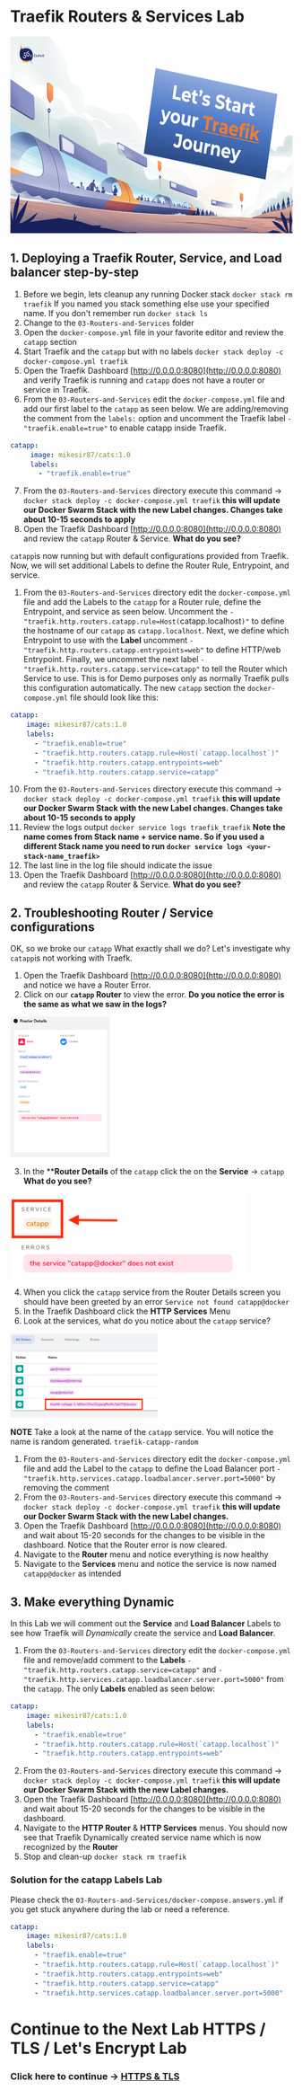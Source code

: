 # Traefik Routers & Services Lab

<img src="../img/Traefik_training.png" alt="Traefik Logo" height="350"> 


## 1. Deploying a Traefik Router, Service, and Load balancer step-by-step
1. Before we begin, lets cleanup any running Docker stack `docker stack rm traefik` If you named you stack something else use your specified name. If you don't remember run `docker stack ls`
2. Change to the `03-Routers-and-Services` folder
3. Open the `docker-compose.yml` file in your favorite editor and review the `catapp` section
4. Start Traefik and the `catapp` but with no labels `docker stack deploy -c docker-compose.yml traefik`
5. Open the Traefik Dashboard [http://0.0.0.0:8080](http://0.0.0.0:8080) and verify Traefik is running and `catapp` does not have a router or service in Traefik.
6. From the `03-Routers-and-Services` edit the `docker-compose.yml` file and add our first label to the `catapp` as seen below. We are adding/removing the comment from the `labels:` option and uncomment the Traefik label `- "traefik.enable=true"` to enable catapp inside Traefik.

```yaml
catapp:
     image: mikesir87/cats:1.0
     labels:
       - "traefik.enable=true"
```

7. From the `03-Routers-and-Services` directory execute this command -> `docker stack deploy -c docker-compose.yml traefik` **this will update our Docker Swarm Stack with the new Label changes. Changes take about 10-15 seconds to apply**
8. Open the Traefik Dashboard [http://0.0.0.0:8080](http://0.0.0.0:8080) and review the `catapp` Router & Service. **What do you see?**
   
`catapp`is now running but with default configurations provided from Traefik. Now, we will set additional Labels to define the Router Rule, Entrypoint, and service.

1. From the `03-Routers-and-Services` directory edit the `docker-compose.yml` file and add the Labels to the `catapp` for a Router rule, define the Entrypoint, and service as seen below. Uncomment the `- "traefik.http.routers.catapp.rule=Host(`catapp.localhost`)"` to define the hostname of our `catapp` as `catapp.localhost`. Next, we define which Entrypoint to use with the **Label** uncomment `- "traefik.http.routers.catapp.entrypoints=web"` to define HTTP/web Entrypoint. Finally, we uncommet the next label `- "traefik.http.routers.catapp.service=catapp"` to tell the Router which Service to use. This is for Demo purposes only as normally Traefik pulls this configuration automatically. The new `catapp` section the `docker-compose.yml` file should look like this:

```yaml
catapp:
    image: mikesir87/cats:1.0
    labels:
      - "traefik.enable=true"
      - "traefik.http.routers.catapp.rule=Host(`catapp.localhost`)"
      - "traefik.http.routers.catapp.entrypoints=web"
      - "traefik.http.routers.catapp.service=catapp"
```

10. From the `03-Routers-and-Services` directory execute this command -> `docker stack deploy -c docker-compose.yml traefik` **this will update our Docker Swarm Stack with the new Label changes. Changes take about 10-15 seconds to apply**
11. Review the logs output `docker service logs traefik_traefik` **Note the name comes from Stack name + service name. So if you used a different Stack name you need to run `docker service logs <your-stack-name_traefik>`**
12. The last line in the log file should indicate the issue
13. Open the Traefik Dashboard [http://0.0.0.0:8080](http://0.0.0.0:8080) and review the `catapp` Router & Service. **What do you see?**

## 2. Troubleshooting Router / Service configurations
OK, so we broke our `catapp` What exactly shall we do? Let's investigate why `catapp`is not working with Traefk.

1. Open the Traefik Dashboard [http://0.0.0.0:8080](http://0.0.0.0:8080) and notice we have a Router Error.
2. Click on our **`catapp` Router** to view the error. **Do you notice the error is the same as what we saw in the logs?**

<img src="../img/catapp_router_error.png" alt="Traefik Router Error" height="250"> 

3. In the ****Router Details** of the `catapp` click the on the **Service** -> `catapp` **What do you see?**

<img src="../img/catapp_router_service.png" alt="Click Traefik Router Service catapp " height="150"> 

4. When you click the `catapp` service from the Router Details screen you should have been greeted by an error `Service not found catapp@docker` 
5. In the Traefik Dashboard click the **HTTP Services** Menu
6. Look at the services, what do you notice about the `catapp` service?

<img src="../img/catapp_router_service_name.png" alt="catapp service name is random" height="150"> 

**NOTE** Take a look at the name of the `catapp` service. You will notice the name is random generated. `traefik-catapp-random`

1. From the `03-Routers-and-Services` directory edit the `docker-compose.yml` file and add the Label to the `catapp` to define the Load Balancer port `- "traefik.http.services.catapp.loadbalancer.server.port=5000"` by removing the comment
2. From the `03-Routers-and-Services` directory execute this command -> `docker stack deploy -c docker-compose.yml traefik` **this will update our Docker Swarm Stack with the new Label changes.**
3. Open the Traefik Dashboard [http://0.0.0.0:8080](http://0.0.0.0:8080) and wait about 15-20 seconds for the changes to be visible in the dashboard. Notice that the Router error is now cleared.
4. Navigate to the **Router** menu and notice everything is now healthy
5. Navigate to the **Services** menu and notice the service is now named `catapp@docker` as intended

## 3. Make everything Dynamic
In this Lab we will comment out the **Service** and **Load Balancer** Labels to see how Traefik will *Dynamically* create the service and **Load Balancer**.

1. From the `03-Routers-and-Services` directory edit the `docker-compose.yml` file and remove/add comment to the **Labels** `- "traefik.http.routers.catapp.service=catapp"` and `- "traefik.http.services.catapp.loadbalancer.server.port=5000"` from the `catapp`. The only **Labels** enabled as seen below:

```yaml
catapp:
    image: mikesir87/cats:1.0
    labels:
      - "traefik.enable=true"
      - "traefik.http.routers.catapp.rule=Host(`catapp.localhost`)"
      - "traefik.http.routers.catapp.entrypoints=web"
```

2. From the `03-Routers-and-Services` directory execute this command -> `docker stack deploy -c docker-compose.yml traefik` **this will update our Docker Swarm Stack with the new Label changes.**
3. Open the Traefik Dashboard [http://0.0.0.0:8080](http://0.0.0.0:8080) and wait about 15-20 seconds for the changes to be visible in the dashboard. 
4. Navigate to the **HTTP Router** & **HTTP Services** menus. You should now see that Traefik Dynamically created service name which is now recognized by the **Router**
5. Stop and clean-up `docker stack rm traefik`

### Solution for the catapp Labels Lab

Please check the `03-Routers-and-Services/docker-compose.answers.yml` if you get stuck anywhere during the lab or need a reference.

```yaml
catapp:
    image: mikesir87/cats:1.0
    labels:
      - "traefik.enable=true"
      - "traefik.http.routers.catapp.rule=Host(`catapp.localhost`)"
      - "traefik.http.routers.catapp.entrypoints=web"
      - "traefik.http.routers.catapp.service=catapp"
      - "traefik.http.services.catapp.loadbalancer.server.port=5000"
```

# Continue to the Next Lab HTTPS / TLS / Let's Encrypt Lab

### Click here to continue -> [HTTPS  & TLS](https://github.com/56kcloud/traefik-training/blob/master/03-Routers-and-Services/traefik-https-tls.md)